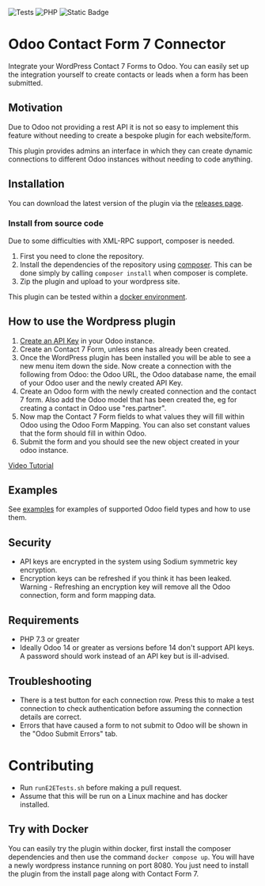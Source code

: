 ![Tests](https://github.com/Jack-Dane/odoo-wp-plugin/actions/workflows/run-tests.yml/badge.svg)
![PHP](https://img.shields.io/badge/php-%3E%3D7.3-6495ED)
![Static Badge](https://img.shields.io/badge/odoo-%3E%3D14.0-9c5789)

# Odoo Contact Form 7 Connector

Integrate your WordPress Contact 7 Forms to Odoo. You can easily set up the integration yourself to create contacts or
leads when a form has been submitted.

## Motivation

Due to Odoo not providing a rest API it is not so easy to implement this feature without needing to create a bespoke
plugin for each website/form.

This plugin provides admins an interface in which they can create dynamic connections to different Odoo instances
without needing to code anything.

## Installation

You can download the latest version of the plugin via the [releases page](https://github.com/Jack-Dane/odoo-wp-plugin/releases). 

### Install from source code

Due to some difficulties with XML-RPC support, composer is needed.

1. First you need to clone the repository.
2. Install the dependencies of the repository using [composer](https://getcomposer.org/). This can be done simply by
   calling `composer install` when composer is complete.
3. Zip the plugin and upload to your wordpress site.

This plugin can be tested within a [docker environment](https://hub.docker.com/_/wordpress).

## How to use the Wordpress plugin

1. [Create an API Key](https://www.odoo.com/documentation/16.0/developer/api/external_api.html#api-keys) in your Odoo
   instance.
2. Create an Contact 7 Form, unless one has already been created.
3. Once the WordPress plugin has been installed you will be able to see a new menu item down the side. Now create a
   connection with the following from Odoo: the Odoo URL, the Odoo database name, the email of your Odoo user and the
   newly created API Key.
4. Create an Odoo form with the newly created connection and the contact 7 form. Also add the Odoo model that has been
   created the, eg for creating a contact in Odoo use "res.partner".
5. Now map the Contact 7 Form fields to what values they will fill within Odoo using the Odoo Form Mapping. You can also
   set constant values that the form should fill in within Odoo.
6. Submit the form and you should see the new object created in your odoo instance.

[Video Tutorial](https://www.youtube.com/watch?v=xhAvrEaBXAA)


## Examples

See [examples](examples) for examples of supported Odoo field types and how to use them. 

## Security

* API keys are encrypted in the system using Sodium symmetric key encryption.
* Encryption keys can be refreshed if you think it has been leaked. Warning - Refreshing an encryption key will remove
  all the Odoo connection, form and form mapping data.

## Requirements

* PHP 7.3 or greater
* Ideally Odoo 14 or greater as versions before 14 don't support API keys. A password should work instead of an API key
  but is ill-advised.

## Troubleshooting
* There is a test button for each connection row. Press this to make a test connection to check authentication before 
assuming the connection details are correct.
* Errors that have caused a form to not submit to Odoo will be shown in the "Odoo Submit Errors" tab. 

# Contributing

* Run `runE2ETests.sh` before making a pull request.
* Assume that this will be run on a Linux machine and has docker installed. 

## Try with Docker

You can easily try the plugin within docker, first install the composer dependencies and then use the
command `docker compose up`. You will have a newly wordpress instance running on port 8080. You just need to install the
plugin from the install page along with Contact Form 7. 
